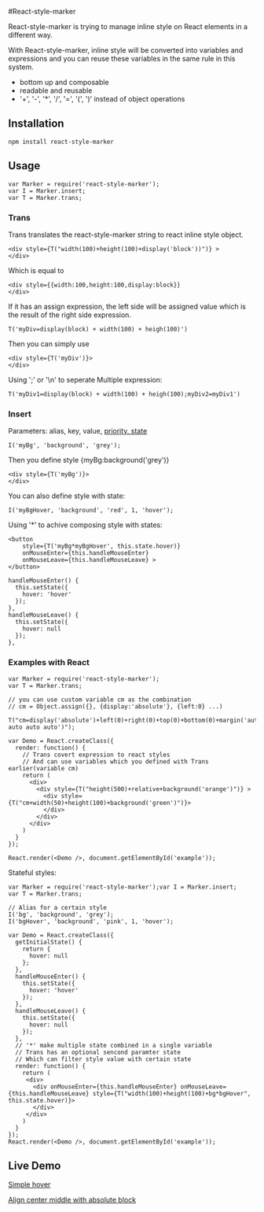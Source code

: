 #React-style-marker

React-style-marker is trying to manage inline style on React elements in a different way. 

With React-style-marker, inline style will be converted into variables and expressions and you can reuse these variables in the same rule in this system.

- bottom up and composable
- readable and reusable
- '+', '-', '*', '/', '=', '(', ')' instead of object operations

## Installation

    npm install react-style-marker
    
## Usage

    var Marker = require('react-style-marker');
    var I = Marker.insert;
    var T = Marker.trans;
    
### Trans

Trans translates the react-style-marker string to react inline style object.

    <div style={T("width(100)+height(100)+display('block'))")} >
    </div>
    
Which is equal to 
    
    <div style={{width:100,height:100,display:block}}
    </div>

If it has an assign expression, the left side will be assigned value which is the result of the right side expression. 
        
    T('myDiv=display(block) + width(100) + heigh(100)')

Then you can simply use
    
    <div style={T('myDiv')}>
    </div>
    
Using ';' or '\n' to seperate Multiple expression:

    T('myDiv1=display(block) + width(100) + heigh(100);myDiv2=myDiv1')
        
    
### Insert

Parameters: alias, key, value, [priority, state](optional)
    
    I('myBg', 'background', 'grey');

Then you define style {myBg:background('grey')}

    <div style={T('myBg')}>
    </div>

You can also define style with state:
    
    I('myBgHover, 'background', 'red', 1, 'hover');

Using '*' to achive composing style with states:
    
    <button 
        style={T('myBg*myBgHover', this.state.hover)}
        onMouseEnter={this.handleMouseEnter} 
        onMouseLeave={this.handleMouseLeave} >
    </button>
    
    handleMouseEnter() {
      this.setState({
        hover: 'hover'
      });
    },
    handleMouseLeave() {
      this.setState({
        hover: null
      });
    },

### Examples with React

    var Marker = require('react-style-marker');
    var T = Marker.trans;

    // you can use custom variable cm as the combination
    // cm = Object.assign({}, {display:'absolute'}, {left:0} ...)
      
    T("cm=display('absolute')+left(0)+right(0)+top(0)+bottom(0)+margin('auto auto auto auto')");

    var Demo = React.createClass({
      render: function() {
        // Trans covert expression to react styles
        // And can use variables which you defined with Trans earlier(variable cm)
        return (
          <div>
            <div style={T("height(500)+relative+background('orange')")} >
              <div style={T("cm+width(50)+height(100)+background('green')")}>
              </div>
            </div>
          </div>
        )
      }
    });
    
    React.render(<Demo />, document.getElementById('example'));

Stateful styles:
    
    var Marker = require('react-style-marker');var I = Marker.insert;
    var T = Marker.trans;

    // Alias for a certain style
    I('bg', 'background', 'grey');
    I('bgHover', 'background', 'pink', 1, 'hover');

    var Demo = React.createClass({
      getInitialState() {
        return {
          hover: null
        };
      },
      handleMouseEnter() {
        this.setState({
          hover: 'hover'
        });
      },
      handleMouseLeave() {
        this.setState({
          hover: null
        });
      },
      // '*' make multiple state combined in a single variable
      // Trans has an optional sencond paramter state
      // Which can filter style value with certain state 
      render: function() {
        return (
         <div>
           <div onMouseEnter={this.handleMouseEnter} onMouseLeave={this.handleMouseLeave} style={T("width(100)+height(100)+bg*bgHover", this.state.hover)}>
           </div>
         </div>
        )
      }
    });
    React.render(<Demo />, document.getElementById('example')); 


## Live Demo

<a href="https://jsbin.com/bigapexevi/1/edit?js,output" target="_blank">Simple hover</a>

<a href="https://jsbin.com/cejemuwuwi/1/edit?js,output" target="_blank">Align center middle with absolute block</a>

